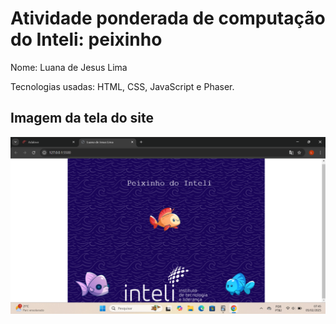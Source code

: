 <h1>Atividade ponderada de computação do Inteli: peixinho</h1>
<p>Nome: Luana de Jesus Lima</p>
<p>Tecnologias usadas: HTML, CSS, JavaScript e Phaser.</p>

<h2>Imagem da tela do site</h2>
<img src = "https://github.com/luanalima77/atividadePonderadaPeixinho/blob/main/INTELI-M1-2025/assets/telaDoPeixinho.png">
